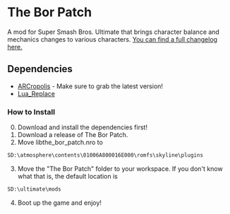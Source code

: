 # The Bor Patch

A mod for Super Smash Bros. Ultimate that brings character balance and mechanics changes to various characters. [You can find a full changelog here.](https://docs.google.com/document/d/1-1xWPIfCt0kfxvREXpTbLL_J5DpK6GPFxKNIGyXiqzQ/edit?usp=sharing)

## Dependencies

* [ARCropolis](https://github.com/Raytwo/ARCropolis) - Make sure to grab the latest version!
* [Lua_Replace](https://github.com/blu-dev/lua-replace)

### How to Install

0. Download and install the dependencies first!
1. Download a release of The Bor Patch.
2. Move libthe_bor_patch.nro to
```bash
SD:\atmosphere\contents\01006A800016E000\romfs\skyline\plugins
```
3. Move the "The Bor Patch" folder to your workspace. If you don't know what that is, the default location is
```bash
SD:\ultimate\mods
```
4. Boot up the game and enjoy!